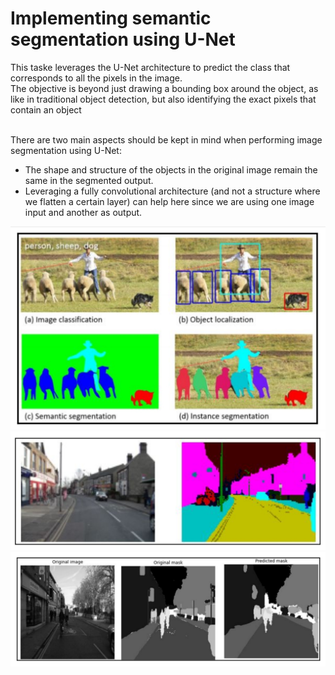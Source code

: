 # Implementing semantic segmentation using U-Net
This taske leverages the U-Net architecture to predict the class that corresponds to all the pixels in the image.
<br>The objective is beyond just drawing a bounding box around the object, as like in traditional object detection, but also identifying the exact pixels that contain an object

<br>There are two main aspects should be kept in mind when performing image segmentation using U-Net:
- The shape and structure of the objects in the original image remain the same in the segmented output.
- Leveraging a fully convolutional architecture (and not a structure where we flatten a certain layer) can help here since we are using one image input and another as output.

![demo](https://github.com/hotasalah/semantic-segmentation-using-U-net/blob/main/demo_img.jpg)
![demo](https://github.com/hotasalah/semantic-segmentation-using-U-net/blob/main/demo_semantic_segmentation_with_U_net_img_2.jpg)
![demo](https://github.com/hotasalah/semantic-segmentation-using-U-net/blob/main/demo_semantic_segmentation_with_U_net_img_1.jpg)

